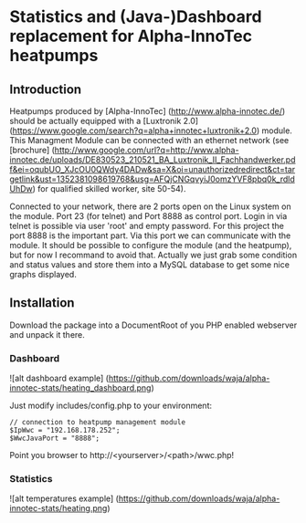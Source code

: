 # Statistics and (Java-)Dashboard replacement for Alpha-InnoTec heatpumps

## Introduction

Heatpumps produced by [Alpha-InnoTec] (http://www.alpha-innotec.de/) should be actually equipped with a [Luxtronik 2.0] (https://www.google.com/search?q=alpha+innotec+luxtronik+2.0) module. This Managment Module can be connected with an ethernet network (see [brochure] (http://www.google.com/url?q=http://www.alpha-innotec.de/uploads/DE830523_210521_BA_Luxtronik_II_Fachhandwerker.pdf&ei=oqubUO_XJcOU0QWdy4DADw&sa=X&oi=unauthorizedredirect&ct=targetlink&ust=1352381098619768&usg=AFQjCNGqvyiJ0omzYVF8pbq0k_rdldUhDw) for qualified skilled worker, site 50-54).

Connected to your network, there are 2 ports open on the Linux system on the module. Port 23 (for telnet) and Port 8888 as control port. Login in via telnet is possible via user 'root' and empty password. For this project the port 8888 is the important part. Via this port we can communicate with the module. It should be possible to configure the module (and the heatpump), but for now I recommand to avoid that. Actually we just grab some condition and status values and store them into a MySQL database to get some nice graphs displayed.

## Installation

Download the package into a DocumentRoot of you PHP enabled webserver and unpack it there.

### Dashboard

![alt dashboard example] (https://github.com/downloads/waja/alpha-innotec-stats/heating_dashboard.png)

Just modify includes/config.php to your environment:

	// connection to heatpump management module
	$IpWwc = "192.168.178.252";
	$WwcJavaPort = "8888";

Point you browser to http://&lt;yourserver&gt;/&lt;path&gt;/wwc.php!

### Statistics

![alt temperatures example] (https://github.com/downloads/waja/alpha-innotec-stats/heating.png)
